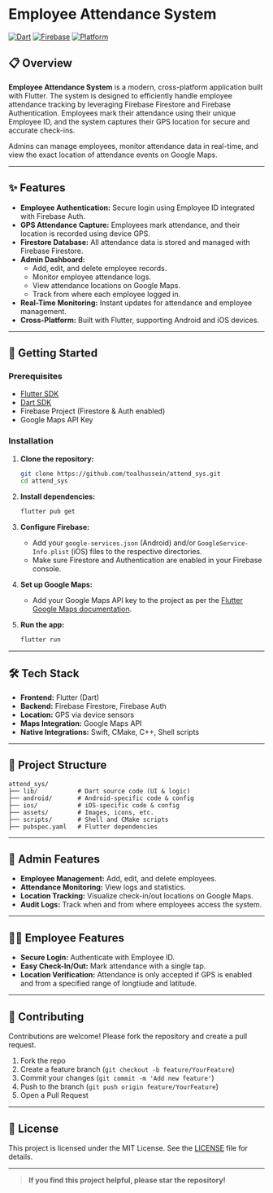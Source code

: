 # Employee Attendance System

[![Dart](https://img.shields.io/badge/Dart-93.9%25-blue)](https://dart.dev/)
[![Firebase](https://img.shields.io/badge/Firebase-Firestore%20%26%20Auth-yellow)](https://firebase.google.com/)
[![Platform](https://img.shields.io/badge/Cross--Platform-Flutter-blueviolet)](https://flutter.dev/)

## 📋 Overview

**Employee Attendance System** is a modern, cross-platform application built with Flutter. The system is designed to efficiently handle employee attendance tracking by leveraging Firebase Firestore and Firebase Authentication. Employees mark their attendance using their unique Employee ID, and the system captures their GPS location for secure and accurate check-ins. 

Admins can manage employees, monitor attendance data in real-time, and view the exact location of attendance events on Google Maps.

---

## ✨ Features

- **Employee Authentication:** Secure login using Employee ID integrated with Firebase Auth.
- **GPS Attendance Capture:** Employees mark attendance, and their location is recorded using device GPS.
- **Firestore Database:** All attendance data is stored and managed with Firebase Firestore.
- **Admin Dashboard:**
  - Add, edit, and delete employee records.
  - Monitor employee attendance logs.
  - View attendance locations on Google Maps.
  - Track from where each employee logged in.
- **Real-Time Monitoring:** Instant updates for attendance and employee management.
- **Cross-Platform:** Built with Flutter, supporting Android and iOS devices.

---

## 🚀 Getting Started

### Prerequisites

- [Flutter SDK](https://docs.flutter.dev/get-started/install)
- [Dart SDK](https://dart.dev/get-dart)
- Firebase Project (Firestore & Auth enabled)
- Google Maps API Key

### Installation

1. **Clone the repository:**
   ```bash
   git clone https://github.com/toalhussein/attend_sys.git
   cd attend_sys
   ```

2. **Install dependencies:**
   ```bash
   flutter pub get
   ```

3. **Configure Firebase:**
   - Add your `google-services.json` (Android) and/or `GoogleService-Info.plist` (iOS) files to the respective directories.
   - Make sure Firestore and Authentication are enabled in your Firebase console.

4. **Set up Google Maps:**
   - Add your Google Maps API key to the project as per the [Flutter Google Maps documentation](https://pub.dev/packages/google_maps_flutter).

5. **Run the app:**
   ```bash
   flutter run
   ```

---

## 🛠️ Tech Stack

- **Frontend:** Flutter (Dart)
- **Backend:** Firebase Firestore, Firebase Auth
- **Location:** GPS via device sensors
- **Maps Integration:** Google Maps API
- **Native Integrations:** Swift, CMake, C++, Shell scripts

---

## 📂 Project Structure

```
attend_sys/
├── lib/           # Dart source code (UI & logic)
├── android/       # Android-specific code & config
├── ios/           # iOS-specific code & config
├── assets/        # Images, icons, etc.
├── scripts/       # Shell and CMake scripts
├── pubspec.yaml   # Flutter dependencies
```

---

## 👤 Admin Features

- **Employee Management:** Add, edit, and delete employees.
- **Attendance Monitoring:** View logs and statistics.
- **Location Tracking:** Visualize check-in/out locations on Google Maps.
- **Audit Logs:** Track when and from where employees access the system.

---

## 🙋‍♂️ Employee Features

- **Secure Login:** Authenticate with Employee ID.
- **Easy Check-In/Out:** Mark attendance with a single tap.
- **Location Verification:** Attendance is only accepted if GPS is enabled and from a specified range of longtiude and latitude.

---

## 🤝 Contributing

Contributions are welcome! Please fork the repository and create a pull request.

1. Fork the repo
2. Create a feature branch (`git checkout -b feature/YourFeature`)
3. Commit your changes (`git commit -m 'Add new feature'`)
4. Push to the branch (`git push origin feature/YourFeature`)
5. Open a Pull Request

---

## 📝 License

This project is licensed under the MIT License. See the [LICENSE](./LICENSE) file for details.

---

> **If you find this project helpful, please star the repository!**
